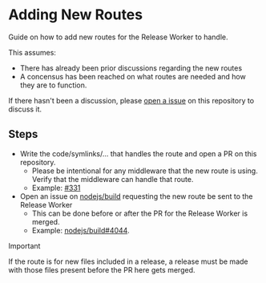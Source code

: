 # Adding New Routes

Guide on how to add new routes for the Release Worker to handle.

This assumes:

- There has already been prior discussions regarding the new routes
- A concensus has been reached on what routes are needed and how they are to function.

If there hasn't been a discussion, please [open a issue](https://github.com/nodejs/release-cloudflare-worker/issues/new) on this repository to discuss it.

## Steps

- Write the code/symlinks/... that handles the route and open a PR on this repository.
  - Please be intentional for any middleware that the new route is using. Verify that the middleware can handle that route.
  - Example: [#331](https://github.com/nodejs/release-cloudflare-worker/pull/331)
- Open an issue on [nodejs/build](https://github.com/nodejs/build) requesting the new route be sent to the Release Worker
  - This can be done before or after the PR for the Release Worker is merged.
  - Example: [nodejs/build#4044](https://github.com/nodejs/build/issues/4044).

> [!IMPORTANT]
> If the route is for new files included in a release, a release must be made with those files present before the PR here gets merged.
